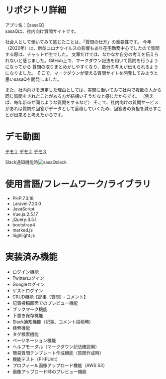 # リポジトリ詳細
アプリ名：【sasaQ】<br/>
sasaQは、社内向け質問サイトです。

社会人として働いてみて感じたことは、「質問の仕方」の重要性です。
今年（2020年）は、新型コロナウイルスの影響もあり在宅勤務中心でしたので質問する際は、チャットが主でした。
文章だけでは、なかなか自分の考えを伝えられないと感じました。GitHub上で、マークダウン記法を用いて質問を行うようになってから
質問の取りまとめがしやすくなり、自分の考えが伝えられるようになりました。
そこで、マークダウンが使える質問サイトを開発してみようと思いsasaQを開発しました。

また、社内向けを想定した理由としては、実際に働いてみて社内で複数の人から同じ質問をされたことがある方が結構いそうだなと感じたからです。
（例えば、毎年新卒が同じような質問をするなど）
そこで、社内向けの質問サービスがあれば質問や回答がデータとして蓄積していくため、回答者の負担を減らすことが出来ると考えたからです。

# デモ動画
[デモ１](https://raw.githubusercontent.com/wiki/sasamario/sasaQ/images/sasaQdemo1.gif)
[デモ２](https://raw.githubusercontent.com/wiki/sasamario/sasaQ/images/sasaQdemo2.gif)
[デモ３](https://raw.githubusercontent.com/wiki/sasamario/sasaQ/images/sasaQdemo3.gif)

Slack通知機能時![sasaQslack](https://user-images.githubusercontent.com/43754736/96087690-3a26c200-0eff-11eb-89ae-cc74191348f3.PNG)
# 使用言語/フレームワーク/ライブラリ
- PHP:7.3.18
- Laravel:7.20.0
- JavaScript
- Vue.js:2.5.17
- jQuery:3.5.1
- bootstrap4
- marked.js
- highlight.js

# 実装済み機能
- ログイン機能
- Twitterログイン
- Googleログイン
- ゲストログイン
- CRUD機能【記事（質問）・コメント】
- 記事投稿画面でのプレビュー機能
- ブックマーク機能
- 下書き保存機能
- Slack通知機能（記事、コメント投稿時）
- 検索機能
- タグ検索機能
- ページネーション機能
- ヘルプモーダル（マークダウン記法確認用）
- 簡易質問テンプレート作成機能（質問作成時）
- 機能テスト（PHPUnit）
- プロフィール画像アップロード機能（AWS S3）
- 画像アップロード時のプレビュー機能



